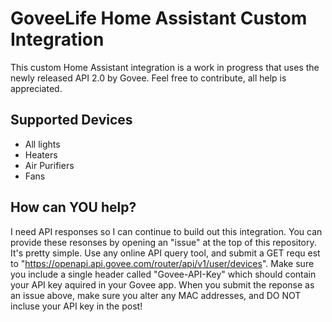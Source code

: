 # GoveeLife Home Assistant Custom Integration
This custom Home Assistant integration is a work in progress that uses the newly released API 2.0 by Govee. Feel free to contribute, all help is appreciated.

## Supported Devices 
* All lights
* Heaters
* Air Purifiers
* Fans


## How can YOU help?
I need API responses so I can continue to build out this integration. You can provide these resonses by opening an "issue" at the top of this repository. It's pretty simple. Use any online API query tool, and submit a GET requ
est to "https://openapi.api.govee.com/router/api/v1/user/devices". Make sure you include a single header called "Govee-API-Key" which should contain your API key aquired in your Govee app.
When you submit the reponse as an issue above, make sure you alter any MAC addresses, and DO NOT incluse your API key in the post!
